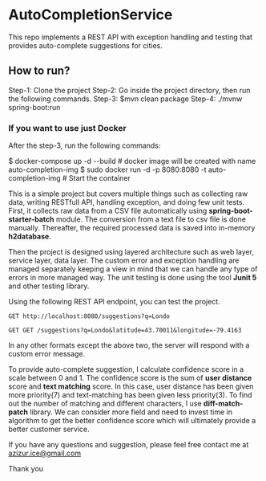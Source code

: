# AutoCompletionService

This repo implements a REST API with exception handling and testing that provides auto-complete suggestions for cities.

## How to run?
Step-1: Clone the project
Step-2: Go inside the project directory, then run the following commands.
Step-3: $mvn clean package
Step-4: ./mvnw spring-boot:run

### If you want to use just Docker

  After the step-3, run the following commands:

  $ docker-compose up -d --build       # docker image will be created with name auto-completion-img
  $ sudo docker run -d -p 8080:8080 -t auto-completion-img   # Start the container




This is a simple project but covers multiple things such as collecting raw data, writing RESTfull API, handling exception, and doing few unit tests. First, it collects raw data from a CSV file automatically using **spring-boot-starter-batch** module. The conversion from a text file to csv file is done manually. Thereafter, the required processed data is saved into in-memory **h2database**.

Then the project is designed using layered architecture such as web layer, service layer, data layer. The custom error and exception handling are managed separately keeping a view in mind that we can handle any type of errors in more managed way. The unit testing is done using the tool **Junit 5** and other testing library.

Using the following REST API endpoint, you can test the project.

    GET http://localhost:8080/suggestions?q=Londo

    GET GET /suggestions?q=Londo&latitude=43.70011&longitude=-79.4163

In any other formats except the above two, the server will respond with a custom error message.

To provide auto-complete suggestion, I calculate confidence score in a scale between 0 and 1. The confidence score is the sum of **user distance** score and  **text matching** score. In this case, user distance has been given more priority(7) and text-matching has been given less priority(3). To find out the number of matching and different characters, I use **diff-match-patch** library. We can consider more field and need to invest time in algorithm to get the better confidence score which will ultimately provide a better customer service.  




If you have any questions and suggestion, please feel free contact me at azizur.ice@gmail.com

Thank you
